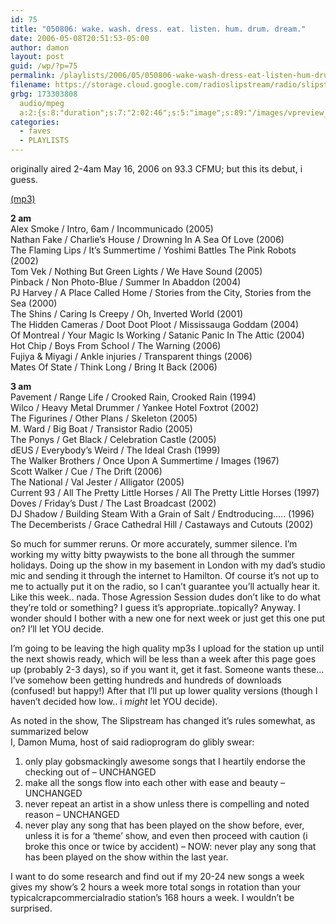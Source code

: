 ```yaml
---
id: 75
title: "050806: wake. wash. dress. eat. listen. hum. drum. dream."
date: 2006-05-08T20:51:53-05:00
author: damon
layout: post
guid: /wp/?p=75
permalink: /playlists/2006/05/050806-wake-wash-dress-eat-listen-hum-drum-dream/
filename: https://storage.cloud.google.com/radioslipstream/radio/slipstream-2006-05-08.mp3
grbg: 173303808
  audio/mpeg
  a:2:{s:8:"duration";s:7:"2:02:46";s:5:"image";s:89:"/images/vpreview_center.png";}
categories:
  - faves
  - PLAYLISTS
---
```


originally aired 2-4am May 16, 2006 on 93.3 CFMU; but this its debut, i guess.

[(mp3)](https://storage.cloud.google.com/radioslipstream/radio/slipstream-2006-05-08.mp3)

**2 am**  
Alex Smoke / Intro, 6am / Incommunicado (2005)  
Nathan Fake / Charlie’s House / Drowning In A Sea Of Love (2006)  
The Flaming Lips / It’s Summertime / Yoshimi Battles The Pink Robots (2002)  
Tom Vek / Nothing But Green Lights / We Have Sound (2005)  
Pinback / Non Photo-Blue / Summer In Abaddon (2004)  
PJ Harvey / A Place Called Home / Stories from the City, Stories from the Sea (2000)  
The Shins / Caring Is Creepy / Oh, Inverted World (2001)  
The Hidden Cameras / Doot Doot Ploot / Mississauga Goddam (2004)  
Of Montreal / Your Magic Is Working / Satanic Panic In The Attic (2004)  
Hot Chip / Boys From School / The Warning (2006)  
Fujiya & Miyagi / Ankle injuries / Transparent things (2006)  
Mates Of State / Think Long / Bring It Back (2006)

**3 am**  
Pavement / Range Life / Crooked Rain, Crooked Rain (1994)  
Wilco / Heavy Metal Drummer / Yankee Hotel Foxtrot (2002)  
The Figurines / Other Plans / Skeleton (2005)  
M. Ward / Big Boat / Transistor Radio (2005)  
The Ponys / Get Black / Celebration Castle (2005)  
dEUS / Everybody’s Weird / The Ideal Crash (1999)  
The Walker Brothers / Once Upon A Summertime / Images (1967)  
Scott Walker / Cue / The Drift (2006)  
The National / Val Jester / Alligator (2005)  
Current 93 / All The Pretty Little Horses / All The Pretty Little Horses (1997)  
Doves / Friday’s Dust / The Last Broadcast (2002)  
DJ Shadow / Building Steam With a Grain of Salt / Endtroducing….. (1996)  
The Decemberists / Grace Cathedral Hill / Castaways and Cutouts (2002)

So much for summer reruns. Or more accurately, summer silence. I’m working my witty bitty pwaywists to the bone all through the summer holidays. Doing up the show in my basement in London with my dad’s studio mic and sending it through the internet to Hamilton. Of course it’s not up to me to actually put it on the radio, so I can’t guarantee you’ll actually hear it. Like this week.. nada. Those Agression Session dudes don’t like to do what they’re told or something? I guess it’s appropriate..topically? Anyway. I wonder should I bother with a new one for next week or just get this one put on? I’ll let YOU decide.

I’m going to be leaving the high quality mp3s I upload for the station up until the next showis ready, which will be less than a week after this page goes up (probably 2-3 days), so if you want it, get it fast. Someone wants these… I’ve somehow been getting hundreds and hundreds of downloads (confused! but happy!) After that I’ll put up lower quality versions (though I haven’t decided how low.. i _might_ let YOU decide).

As noted in the show, The Slipstream has changed it’s rules somewhat, as summarized below  
I, Damon Muma, host of said radioprogram do glibly swear:

1. only play gobsmackingly awesome songs that I heartily endorse the checking out of – UNCHANGED
2. make all the songs flow into each other with ease and beauty – UNCHANGED
3. never repeat an artist in a show unless there is compelling and noted reason – UNCHANGED
4. never play any song that has been played on the show before, ever, unless it is for a ‘theme’ show, and even then proceed with caution (i broke this once or twice by accident) – NOW: never play any song that has been played on the show within the last year.

I want to do some research and find out if my 20-24 new songs a week gives my show’s 2 hours a week more total songs in rotation than your typicalcrapcommercialradio station’s 168 hours a week. I wouldn’t be surprised.
